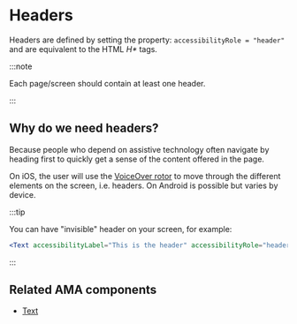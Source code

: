 # Headers

Headers are defined by setting the property: `accessibilityRole = "header"` and are equivalent to the HTML _H\*_ tags.

:::note

Each page/screen should contain at least one header.

:::

## Why do we need headers?

Because people who depend on assistive technology often navigate by heading first to quickly get a sense of the content offered in the page.

On iOS, the user will use the [VoiceOver rotor](https://support.apple.com/en-gb/HT204783) to move through the different elements on the screen, i.e. headers. On Android is possible but varies by device.

:::tip

You can have "invisible" header on your screen, for example:

```jsx
<Text accessibilityLabel="This is the header" accessibilityRole="header" />
```

:::

## Related AMA components

- [Text](../components/text)
